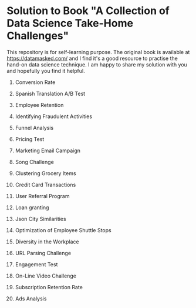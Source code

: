 # Solution to Book "A Collection of Data Science Take-Home Challenges"

This repository is for self-learning purpose. The original book is available at https://datamasked.com/ and I find it's a good resource to practise the hand-on data science technique. I am happy to share my solution with you and hopefully you find it helpful.

1. Conversion Rate

2. Spanish Translation A/B Test 

3. Employee Retention

4. Identifying Fraudulent Activities 

5. Funnel Analysis

6. Pricing Test

7. Marketing Email Campaign

8. Song Challenge

9. Clustering Grocery Items 

10. Credit Card Transactions

11. User Referral Program 

12. Loan granting

13. Json City Similarities

14. Optimization of Employee Shuttle Stops

15. Diversity in the Workplace 

16. URL Parsing Challenge 

17. Engagement Test

18. On-Line Video Challenge 

19. Subscription Retention Rate 

20. Ads Analysis
